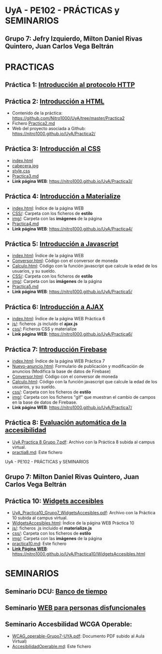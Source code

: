 # UyA - PE102 - PRÁCTICAS y SEMINARIOS
## Grupo 7: Jefry Izquierdo, Milton Daniel Rivas Quintero, Juan Carlos Vega Beltrán

# PRACTICAS
## Práctica 1: [Introducción al protocolo HTTP](https://github.com/Nitro1000/UyA/blob/master/Practica_1/Practica1.md)

## Práctica 2: [Introducción a HTML](https://nitro1000.github.io/UyA/Practica2/) 
  - Contenido de la práctica: https://github.com/Nitro1000/UyA/tree/master/Practica2
  - Fichero [Practica2.md](https://github.com/Nitro1000/UyA/blob/master/Practica2/Practica2.md)
  - Web del proyecto asociada a Github: https://nitro1000.github.io/UyA/Practica2/
  
## Práctica 3: [Introducción al CSS](https://nitro1000.github.io/UyA/Practica3/)
  - [index.html](https://github.com/Nitro1000/UyA/blob/master/Practica3/index.html)
  - [cabecera.jpg](https://github.com/Nitro1000/UyA/blob/master/Practica3/cabecera.jpg)
  - [style.css](https://github.com/Nitro1000/UyA/blob/master/Practica3/style.css)
  - [Practica3.md](https://github.com/Nitro1000/UyA/blob/master/Practica3/Practica3.md) 
  - **Link página WEB**: https://nitro1000.github.io/UyA/Practica3/
  
## Práctica 4: [Introducción a Materialize](https://nitro1000.github.io/UyA/Practica4/)
  - [index.html](https://github.com/Nitro1000/UyA/blob/master/Practica4/index.html): Índice de la página WEB
  - [CSS/](https://github.com/Nitro1000/UyA/tree/master/Practica4/CSS): Carpeta con los ficheros de **estilo**
  - [img/](https://github.com/Nitro1000/UyA/tree/master/Practica4/img): Carpeta con las **imágenes** de la página
  - [Practica4.md](https://github.com/Nitro1000/UyA/blob/master/Practica4/practica4.md)
  - **Link página WEB**: https://nitro1000.github.io/UyA/Practica4/
  
## Práctica 5: [Introducción a Javascript](https://github.com/Nitro1000/UyA/blob/master/Practica5/Practica5.md)
  - [index.html](https://github.com/Nitro1000/UyA/blob/master/Practica5/index.html): Índice de la página WEB
  - [Conversor.html](https://github.com/Nitro1000/UyA/blob/master/Practica5/Conversor.html): Código con el conversor de moneda 
  - [Calculo.html](https://github.com/Nitro1000/UyA/blob/master/Practica5/Calculo.html): Código con la función javascript que calcule la edad de los usuarios, y su sueldo.
  - [CSS/](https://github.com/Nitro1000/UyA/tree/master/Practica5/CSS): Carpeta con los ficheros de **estilo**
  - [img/](https://github.com/Nitro1000/UyA/tree/master/Practica5/img): Carpeta con las **imágenes** de la página
  - [Practica5.md](https://github.com/Nitro1000/UyA/blob/master/Practica5/Practica5.md)
  - **Link página WEB**: https://nitro1000.github.io/UyA/Practica5/
  
  
## Práctica 6: [Introducción a AJAX](https://nitro1000.github.io/UyA/Practica6/)

  - [index.html](https://github.com/Nitro1000/UyA/blob/master/Practica6/index.html): Índice de la página WEB Práctica 6
  - [js/](https://github.com/Nitro1000/UyA/tree/gh-pages/Practica6/js): ficheros .js incluido el **ajax.js**
  - [css/](https://github.com/Nitro1000/UyA/tree/gh-pages/Practica6/css): Ficheros CSS y materialize
  - **Link página WEB**: https://nitro1000.github.io/UyA/Practica6/

## Práctica 7: [Introducción Firebase](https://nitro1000.github.io/UyA/Practica7/)

  - [index.html](https://github.com/Nitro1000/UyA/blob/master/Practica7/index.html): Índice de la página WEB Práctica 7
  - [Nuevo-anuncio.html](https://github.com/Nitro1000/UyA/blob/master/Practica7/NuevoAnuncio.html): Formulario de publicación y modificación de anuncios (Modifica la base de datos de Firebase)
  - [Conversor.html](https://github.com/Nitro1000/UyA/blob/master/Practica7/Conversor.html): Código con el conversor de moneda 
  - [Calculo.html](https://github.com/Nitro1000/UyA/blob/master/Practica7/Calculo.html): Código con la función javascript que calcule la edad de los usuarios, y su sueldo.
  - [css/](https://github.com/Nitro1000/UyA/tree/master/Practica7/css): Carpeta con los ficheros de **estilo**
  - [img/](https://github.com/Nitro1000/UyA/tree/master/Practica7/img): Carpeta con los ficheros "gif" que muestran el cambio de campos en la base de datos de Firebase.
 - **Link página WEB**: https://nitro1000.github.io/UyA/Practica7/


## Práctica 8: [Evaluación automática de la accesibilidad](https://github.com/Nitro1000/UyA/blob/master/Practica8/practica8.md)

  - [UyA Practica 8 Grupo 7.pdf](https://github.com/Nitro1000/UyA/blob/master/Practica8/UyA%20Practica%208%20Grupo%207.pdf): Archivo con la Práctica 8 subida al campus virtual.
  - [practia8.md](https://github.com/Nitro1000/UyA/blob/master/Practica8/practica8.md): Este fichero
  
  UyA - PE102 - PRÁCTICAS y SEMINARIOS
## Grupo 7:  Milton Daniel Rivas Quintero, Juan Carlos Vega Beltrán


## Práctica 10: [Widgets accesibles](https://github.com/Nitro1000/UyA/blob/master/Practica10/practica10.md)

  - [UyA_Practica10_Grupo7_WidgetsAccesibles.pdf](https://github.com/Nitro1000/UyA/blob/master/Practica10/UyA%20_Practica10_Grupo7_WidgetsAccesibles.pdf): Archivo con la Práctica 10 subida al campus virtual.
  - [WidgetsAccesibles.html](https://github.com/Nitro1000/UyA/blob/master/Practica10/WidgetsAccesibles.html): Índice de la página WEB Práctica 10
  - [js/](https://github.com/Nitro1000/UyA/tree/master/Practica10/js): ficheros .js incluido el **materialize.js**
  - [css/](https://github.com/Nitro1000/UyA/tree/master/Practica10/css): Carpeta con los ficheros de **estilo**
  - [img/](https://github.com/Nitro1000/UyA/tree/master/Practica10/img): Carpeta con las **imágenes** de la página
  - [practica10.md](https://github.com/Nitro1000/UyA/blob/master/Practica10/practica10.md): Este fichero
  - [**Link Página WEB**](https://nitro1000.github.io/UyA/Practica10/WidgetsAccesibles): https://nitro1000.github.io/UyA/Practica10/WidgetsAccesibles.html



# SEMINARIOS
## Seminario DCU: [Banco de tiempo](https://github.com/Nitro1000/UyA/blob/master/SeminarioDCU/SeminarioDCU.md)
## Seminario [WEB para personas disfuncionales](https://github.com/Nitro1000/UyA/blob/master/Seminario%20WEB%20disfuncionalidad/disfuncionalidad.md)

## Seminario Accesbilidad WCGA Operable:  
  - [WCAG_operable-Grupo7-UYA.pdf](https://github.com/Nitro1000/UyA/blob/master/Seminario%20WGCA%20operable/WCAG_operable-Grupo%20_7.pdf): Documento PDF subido al Aula Virtual)
  - [AccesibilidadOperable.md](https://github.com/Nitro1000/UyA/edit/master/Seminario%20WGCA%20operable/SeminarioWCGA-Operable.md): Este fichero


